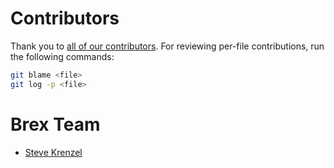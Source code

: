 # Contributors

Thank you to [all of our contributors](https://github.com/brexhq/prompt-engineering/graphs/contributors). For reviewing per-file contributions, run the following commands:

```sh
git blame <file>
git log -p <file>
```

# Brex Team
* [Steve Krenzel](https://twitter.com/stevekrenzel)
